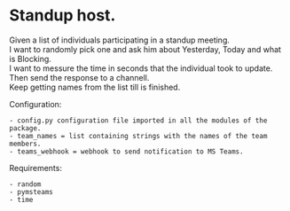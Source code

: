 # Standup host.

Given a list of individuals participating in a standup meeting.  
I want to randomly pick one and ask him about Yesterday, Today and what is Blocking.  
I want to messure the time in seconds that the individual took to update.  
Then send the response to a channell.  
Keep getting names from the list till is finished.

Configuration:

    - config.py configuration file imported in all the modules of the package.
    - team_names = list containing strings with the names of the team members.
    - teams_webhook = webhook to send notification to MS Teams.

Requirements:

    - random
    - pymsteams
    - time
